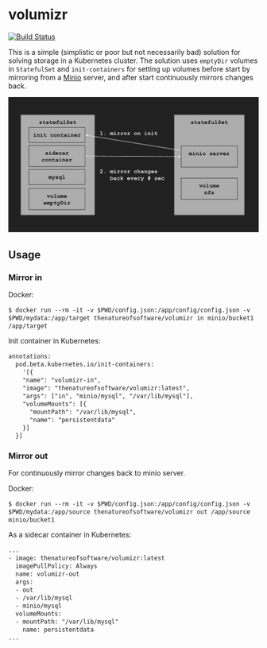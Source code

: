 # volumizr

[![Build Status](https://travis-ci.org/TheNatureOfSoftware/volumizr.svg?branch=master)](https://travis-ci.org/TheNatureOfSoftware/volumizr)

This is a simple (simplistic or poor but not necessarily bad) solution for solving storage in a Kubernetes cluster. The solution uses `emptyDir` volumes in `StatefulSet` and `init-containers` for setting up volumes before start by mirroring from a [Minio](https://minio.io) server, and after start continuously mirrors changes back.

![Minio storage for your Kubernets cluster](minio-k8s-storage.png)

## Usage

### Mirror in

Docker:
```
$ docker run --rm -it -v $PWD/config.json:/app/config/config.json -v $PWD/mydata:/app/target thenatureofsoftware/volumizr in minio/bucket1 /app/target
```

Init container in Kubernetes:
```
annotations:
  pod.beta.kubernetes.io/init-containers:
    '[{
    "name": "volumizr-in",
    "image": "thenatureofsoftware/volumizr:latest",
    "args": ["in", "minio/mysql", "/var/lib/mysql"],
    "volumeMounts": [{
      "mountPath": "/var/lib/mysql",
      "name": "persistentdata"
    }]
  }]
```

### Mirror out

For continuously mirror changes back to minio server.

Docker:
```
$ docker run --rm -it -v $PWD/config.json:/app/config/config.json -v $PWD/mydata:/app/source thenatureofsoftware/volumizr out /app/source minio/bucket1
```

As a sidecar container in Kubernetes:
```
...
- image: thenatureofsoftware/volumizr:latest
  imagePullPolicy: Always
  name: volumizr-out
  args:
  - out
  - /var/lib/mysql
  - minio/mysql
  volumeMounts:
  - mountPath: "/var/lib/mysql"
    name: persistentdata
...
```
